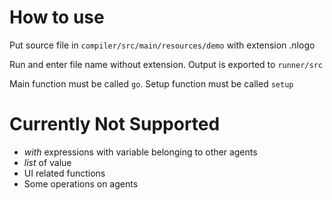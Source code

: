 # How to use
Put source file in `compiler/src/main/resources/demo` with extension .nlogo

Run and enter file name without extension. Output is exported to `runner/src`

Main function must be called `go`. Setup function must be called `setup`

# Currently Not Supported
- _with_ expressions with variable belonging to other agents
- _list_ of value
- UI related functions
- Some operations on agents